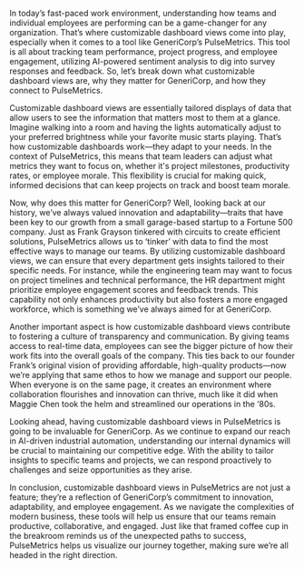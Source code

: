 In today’s fast-paced work environment, understanding how teams and individual employees are performing can be a game-changer for any organization. That’s where customizable dashboard views come into play, especially when it comes to a tool like GeneriCorp’s PulseMetrics. This tool is all about tracking team performance, project progress, and employee engagement, utilizing AI-powered sentiment analysis to dig into survey responses and feedback. So, let’s break down what customizable dashboard views are, why they matter for GeneriCorp, and how they connect to PulseMetrics.

Customizable dashboard views are essentially tailored displays of data that allow users to see the information that matters most to them at a glance. Imagine walking into a room and having the lights automatically adjust to your preferred brightness while your favorite music starts playing. That’s how customizable dashboards work—they adapt to your needs. In the context of PulseMetrics, this means that team leaders can adjust what metrics they want to focus on, whether it's project milestones, productivity rates, or employee morale. This flexibility is crucial for making quick, informed decisions that can keep projects on track and boost team morale.

Now, why does this matter for GeneriCorp? Well, looking back at our history, we’ve always valued innovation and adaptability—traits that have been key to our growth from a small garage-based startup to a Fortune 500 company. Just as Frank Grayson tinkered with circuits to create efficient solutions, PulseMetrics allows us to ‘tinker’ with data to find the most effective ways to manage our teams. By utilizing customizable dashboard views, we can ensure that every department gets insights tailored to their specific needs. For instance, while the engineering team may want to focus on project timelines and technical performance, the HR department might prioritize employee engagement scores and feedback trends. This capability not only enhances productivity but also fosters a more engaged workforce, which is something we’ve always aimed for at GeneriCorp.

Another important aspect is how customizable dashboard views contribute to fostering a culture of transparency and communication. By giving teams access to real-time data, employees can see the bigger picture of how their work fits into the overall goals of the company. This ties back to our founder Frank’s original vision of providing affordable, high-quality products—now we’re applying that same ethos to how we manage and support our people. When everyone is on the same page, it creates an environment where collaboration flourishes and innovation can thrive, much like it did when Maggie Chen took the helm and streamlined our operations in the ‘80s.

Looking ahead, having customizable dashboard views in PulseMetrics is going to be invaluable for GeneriCorp. As we continue to expand our reach in AI-driven industrial automation, understanding our internal dynamics will be crucial to maintaining our competitive edge. With the ability to tailor insights to specific teams and projects, we can respond proactively to challenges and seize opportunities as they arise. 

In conclusion, customizable dashboard views in PulseMetrics are not just a feature; they’re a reflection of GeneriCorp’s commitment to innovation, adaptability, and employee engagement. As we navigate the complexities of modern business, these tools will help us ensure that our teams remain productive, collaborative, and engaged. Just like that framed coffee cup in the breakroom reminds us of the unexpected paths to success, PulseMetrics helps us visualize our journey together, making sure we’re all headed in the right direction.